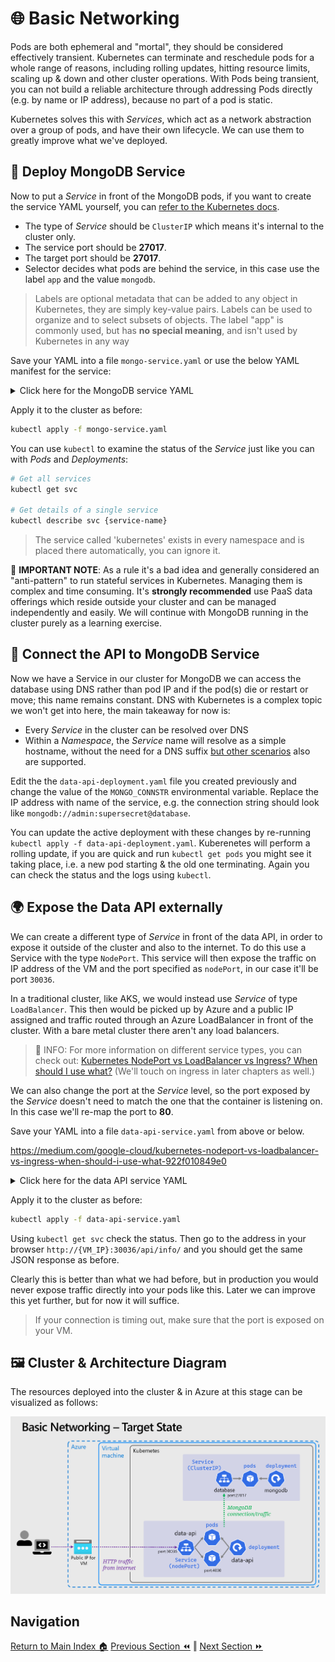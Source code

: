 # 🌐 Basic Networking

Pods are both ephemeral and "mortal", they should be considered effectively transient.
Kubernetes can terminate and reschedule pods for a whole range of reasons, including rolling updates, hitting resource limits, scaling up & down and other cluster operations.
With Pods being transient, you can not build a reliable architecture through addressing Pods directly (e.g. by name or IP address), because no part of a pod is static.

Kubernetes solves this with _Services_, which act as a network abstraction over a group of pods, and have their own lifecycle.
We can use them to greatly improve what we've deployed.

## 🧩 Deploy MongoDB Service

Now to put a _Service_ in front of the MongoDB pods, if you want to create the service YAML yourself, you can [refer to the Kubernetes docs](https://kubernetes.io/docs/concepts/services-networking/service/#defining-a-service).

- The type of _Service_ should be `ClusterIP` which means it's internal to the cluster only.
- The service port should be **27017**.
- The target port should be **27017**.
- Selector decides what pods are behind the service, in this case use the label `app` and the value
  `mongodb`.

>  Labels are optional metadata that can be added to any object in Kubernetes, they are simply key-value pairs. Labels can be used to organize and to select subsets of objects.
> The label "app" is commonly used, but has **no special meaning**, and isn't used by Kubernetes in any way

Save your YAML into a file `mongo-service.yaml` or use the below YAML manifest for the service:

<details>
<summary>Click here for the MongoDB service YAML</summary>

```yaml
kind: Service
apiVersion: v1

metadata:
  # We purposefully pick a different name for the service from the deployment
  name: database

spec:
  type: ClusterIP
  selector:
    app: mongodb
  ports:
    - protocol: TCP
      port: 27017
      targetPort: 27017
```

</details>

Apply it to the cluster as before:

```bash
kubectl apply -f mongo-service.yaml
```

You can use `kubectl` to examine the status of the _Service_ just like you can with _Pods_ and _Deployments_:

```bash
# Get all services
kubectl get svc

# Get details of a single service
kubectl describe svc {service-name}
```

>  The service called 'kubernetes' exists in every namespace and is placed there automatically, you can ignore it.

🛑 **IMPORTANT NOTE**: As a rule it's a bad idea and generally considered an "anti-pattern" to run stateful services in Kubernetes. Managing them is complex and time consuming.
It's **strongly recommended** use PaaS data offerings which reside outside your cluster and can be managed independently and easily.
We will continue with MongoDB running in the cluster purely as a learning exercise.

## 📡 Connect the API to MongoDB Service

Now we have a Service in our cluster for MongoDB we can access the database using DNS rather than pod IP and if the pod(s) die or restart or move; this name remains constant.
DNS with Kubernetes is a complex topic we won't get into here, the main takeaway for now is:

- Every _Service_ in the cluster can be resolved over DNS
- Within a _Namespace_, the _Service_ name will resolve as a simple hostname, without the need for a
  DNS suffix [but other scenarios](https://kubernetes.io/docs/concepts/services-networking/dns-pod-service/)
  also are supported.

Edit the the `data-api-deployment.yaml` file you created previously and change the value of the
`MONGO_CONNSTR` environmental variable.
Replace the IP address with name of the service, e.g. the connection string should look like `mongodb://admin:supersecret@database`.

You can update the active deployment with these changes by re-running `kubectl apply -f data-api-deployment.yaml`.
Kuberenetes will perform a rolling update, if you are quick and run `kubectl get pods` you might see it taking place, i.e. a new pod starting & the old one terminating.
Again you can check the status and the logs using `kubectl`.

## 🌍 Expose the Data API externally

We can create a different type of _Service_ in front of the data API, in order to expose it outside of the cluster and also to the internet.
To do this use a Service with the type `NodePort`.
This service will then expose the traffic on IP address of the VM and the port specified as `nodePort`, in our case it'll be port `30036`.

In a traditional cluster, like AKS, we would instead use _Service_ of type `LoadBalancer`. This then would be picked up by Azure and a public IP assigned and traffic routed through an Azure LoadBalancer in front of the cluster.
With a bare metal cluster there aren't any load balancers.

> 📰 INFO: For more information on different service types, you can check out: [Kubernetes NodePort vs LoadBalancer vs Ingress? When should I use what?](https://medium.com/google-cloud/kubernetes-nodeport-vs-loadbalancer-vs-ingress-when-should-i-use-what-922f010849e0)
> (We'll touch on ingress in later chapters as well.)

We can also change the port at the _Service_ level, so the port exposed by the _Service_ doesn't need to match the one that the container is listening on.
In this case we'll re-map the port to **80**.

Save your YAML into a file `data-api-service.yaml` from above or below.

<https://medium.com/google-cloud/kubernetes-nodeport-vs-loadbalancer-vs-ingress-when-should-i-use-what-922f010849e0>

<details>
<summary>Click here for the data API service YAML</summary>

```yaml
kind: Service
apiVersion: v1

metadata:
  name: data-api

spec:
  type: NodePort
  selector:
    app: data-api
  ports:
    - protocol: TCP
      port: 80
      targetPort: 4000
      nodePort: 30036
```

</details>

Apply it to the cluster as before:

```bash
kubectl apply -f data-api-service.yaml
```

Using `kubectl get svc` check the status. Then go to the address in your browser `http://{VM_IP}:30036/api/info/` and you should get the same JSON response as before.

Clearly this is better than what we had before, but in production you would never expose traffic directly into your pods like this.
Later we can improve this yet further, but for now it will suffice.

>  If your connection is timing out, make sure that the port is exposed on your VM.

## 🖼️ Cluster & Architecture Diagram

The resources deployed into the cluster & in Azure at this stage can be visualized as follows:

![architecture diagram](./diagram.png)

## Navigation

[Return to Main Index 🏠](../../)
[Previous Section ⏪](../04-deployment/) ‖ [Next Section ⏩](../06-frontend/)
